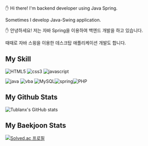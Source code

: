 ✋ Hi there! I'm backend developer using Java Spring.

Sometimes I develop Java-Swing application.

✋ 안녕하세요! 저는 자바 Spring을 이용하여 백엔드 개발을 하고 있습니다.

때때로 자바 스윙을 이용한 데스크탑 애플리케이션 개발도 합니다.

## My Skill
<img alt="HTML5" src ="https://img.shields.io/badge/HTML5-E34F26?style=for-the-badge&logo=html5&logoColor=white"/>  <img alt="css3" src="https://img.shields.io/badge/CSS3-1572B6?style=for-the-badge&logo=css3&logoColor=white"/>  <img alt="javascript" src="https://img.shields.io/badge/JavaScript-323330?style=for-the-badge&logo=javascript&logoColor=F7DF1E"/>

<img alt="java" src="https://img.shields.io/badge/Java-ED8B00?style=for-the-badge&logo=java&logoColor=white"/>  <img alt="vba" src="https://img.shields.io/badge/vba-217346?style=for-the-badge&logo=microsoft-excel&logoColor=white"/>  <img alt="MySQL" src="https://img.shields.io/badge/MySQL-00000F?style=for-the-badge&logo=mysql&logoColor=white"/><img alt="spring" src="https://img.shields.io/badge/Spring-6DB33F?style=for-the-badge&logo=spring&logoColor=white" /><img alt="PHP" src="https://img.shields.io/badge/PHP-777BB4?style=for-the-badge&logo=php&logoColor=white" />

## My Github Stats
![Tublanx's GitHub stats](https://github-readme-stats.vercel.app/api?username=Tublanx&show_icons=true&theme=jolly)

## My Baekjoon Stats
[![Solved.ac
프로필](http://mazassumnida.wtf/api/v2/generate_badge?boj=rlgus0823)](https://solved.ac/rlgus0823)
